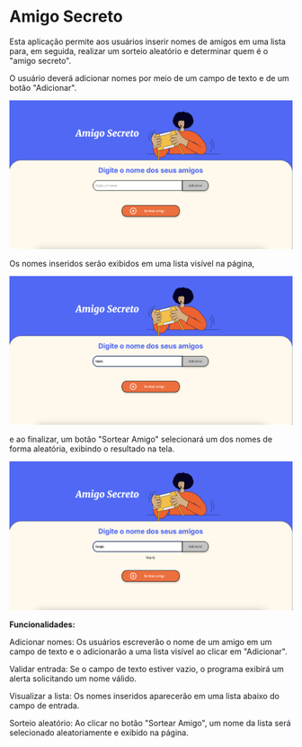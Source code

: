 # Amigo Secreto
Esta aplicação permite aos usuários inserir nomes de amigos em uma lista para, em seguida, realizar um sorteio aleatório e determinar quem é o "amigo secreto".

O usuário deverá adicionar nomes por meio de um campo de texto e de um botão "Adicionar".

<img src="/tela1.png">

Os nomes inseridos serão exibidos em uma lista visível na página,

<img src="/tela2.png">

e ao finalizar, um botão "Sortear Amigo" selecionará um dos nomes de forma aleatória, exibindo o resultado na tela.

<img src="/tela3.png">

**Funcionalidades:**

Adicionar nomes: Os usuários escreverão o nome de um amigo em um campo de texto e o adicionarão a uma lista visível ao clicar em "Adicionar".

Validar entrada: Se o campo de texto estiver vazio, o programa exibirá um alerta solicitando um nome válido.

Visualizar a lista: Os nomes inseridos aparecerão em uma lista abaixo do campo de entrada.

Sorteio aleatório: Ao clicar no botão "Sortear Amigo", um nome da lista será selecionado aleatoriamente e exibido na página.

